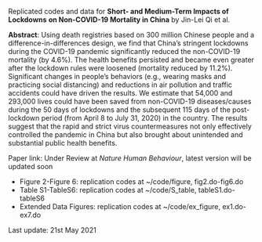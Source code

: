 



Replicated codes and data for **Short- and Medium-Term Impacts of Lockdowns** **on Non-COVID-19 Mortality in China** by Jin-Lei Qi et al.

**Abstract**: Using death registries based on 300 million Chinese people and a difference-in-differences design, we find that China’s stringent lockdowns during the COVID-19 pandemic significantly reduced the non-COVID-19 mortality (by 4.6%). The health benefits persisted and became even greater after the lockdown rules were loosened (mortality reduced by 11.2%). Significant changes in people’s behaviors (e.g., wearing masks and practicing social distancing) and reductions in air pollution and traffic accidents could have driven the results. We estimate that 54,000 and 293,000 lives could have been saved from non-COVID-19 diseases/causes during the 50 days of lockdowns and the subsequent 115 days of the post-lockdown period (from April 8 to July 31, 2020) in the country. The results suggest that the rapid and strict virus countermeasures not only effectively controlled the pandemic in China but also brought about unintended and substantial public health benefits.

Paper link: Under Review at *Nature Human Behaviour*, latest version will be updated soon



- Figure 2-Figure 6: replication codes at ~/code/figure, fig2.do-fig6.do 
- Table S1-TableS6: replication codes at ~/code/S_table, tableS1.do-tableS6
- Extended Data Figures: replication codes at ~/code/ex_figure, ex1.do-ex7.do

Last update: 21st May 2021